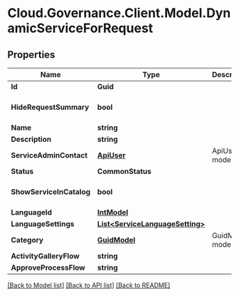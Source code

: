 # Cloud.Governance.Client.Model.DynamicServiceForRequest
## Properties

Name | Type | Description | Notes
------------ | ------------- | ------------- | -------------
**Id** | **Guid** |  | [optional] 
**HideRequestSummary** | **bool** |  | [optional] [default to false]
**Name** | **string** |  | [optional] 
**Description** | **string** |  | [optional] 
**ServiceAdminContact** | [**ApiUser**](ApiUser.md) | ApiUser model | [optional] 
**Status** | **CommonStatus** |  | [optional] 
**ShowServiceInCatalog** | **bool** |  | [optional] [default to false]
**LanguageId** | [**IntModel**](IntModel.md) |  | [optional] 
**LanguageSettings** | [**List&lt;ServiceLanguageSetting&gt;**](ServiceLanguageSetting.md) |  | [optional] 
**Category** | [**GuidModel**](GuidModel.md) | GuidModel model | [optional] 
**ActivityGalleryFlow** | **string** |  | [optional] 
**ApproveProcessFlow** | **string** |  | [optional] 

[[Back to Model list]](../README.md#documentation-for-models) [[Back to API list]](../README.md#documentation-for-api-endpoints) [[Back to README]](../README.md)


